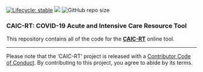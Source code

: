 
[![Lifecycle:
stable](https://img.shields.io/badge/lifecycle-stable-brightgreen.svg)](https://www.tidyverse.org/lifecycle/#maturing)
[![](https://img.shields.io/github/last-commit/mattwarkentin/CAIC-RT.svg)](https://github.com/mattwarkentin/CAIC-RT/commits/master)
![GitHub repo
size](https://img.shields.io/github/repo-size/mattwarkentin/CAIC-RT)

### CAIC-RT: COVID-19 Acute and Intensive Care Resource Tool

This repository contains all of the code for the
[**CAIC-RT**](https://caic-rt.shinyapps.io/CAIC-RT/?utm_source=github&utm_medium=readme)
online tool.

-----

Please note that the ‘CAIC-RT’ project is released with a [Contributor
Code of Conduct](CODE_OF_CONDUCT.md). By contributing to this project,
you agree to abide by its terms.
